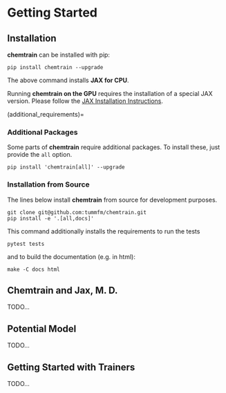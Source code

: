 # Getting Started

## Installation

**chemtrain** can be installed with pip:

```shell
pip install chemtrain --upgrade
```

The above command installs **JAX for CPU**.

Running **chemtrain on the GPU** requires the installation of a special JAX
version.
Please follow the
[JAX Installation Instructions](https://github.com/google/jax#installation).

(additional_requirements)=
### Additional Packages

Some parts of **chemtrain** require additional packages.
To install these, just provide the `all` option.

```shell
pip install 'chemtrain[all]' --upgrade
```


### Installation from Source

The lines below install **chemtrain** from source for development purposes.

```shell
git clone git@github.com:tummfm/chemtrain.git
pip install -e '.[all,docs]'
```

This command additionally installs the requirements to run the tests

```shell
pytest tests
```

and to build the documentation (e.g. in html):

```shell
make -C docs html
```

## Chemtrain and Jax, M. D.

TODO...

## Potential Model

TODO...

## Getting Started with Trainers

TODO...

